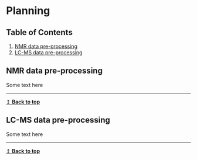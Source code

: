 # Planning 

## Table of Contents
1. [NMR data pre-processing](#nmr)
2. [LC-MS data pre-processing](#lcms)

## NMR data pre-processing <a name="nmr"></a>
Some text here

---
[↥ **Back to top**](#top)

## LC-MS data pre-processing <a name="lcms"></a>
Some text here

---
[↥ **Back to top**](#top)
